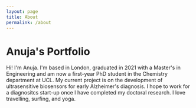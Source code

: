 ```yaml
---
layout: page
title: About
permalink: /about
---
```


# Anuja's Portfolio

Hi! I'm Anuja. I'm based in London, graduated in 2021 with a Master's in Engineering and am now a first-year PhD student in the Chemistry department at UCL. My current project is on the development of ultrasensitive biosensors for early Alzheimer's diagnosis. I hope to work for a diagnositcs start-up once I have completed my doctoral research. I love travelling, surfing, and yoga. 
